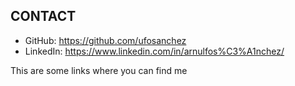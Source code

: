 ## CONTACT

- GitHub: https://github.com/ufosanchez
- LinkedIn: https://www.linkedin.com/in/arnulfos%C3%A1nchez/

This are some links where you can find me 